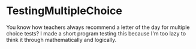 # TestingMultipleChoice
You know how teachers always recommend a letter of the day for multiple choice tests? I made a short program testing this because I'm too lazy to think it through mathematically and logically.
